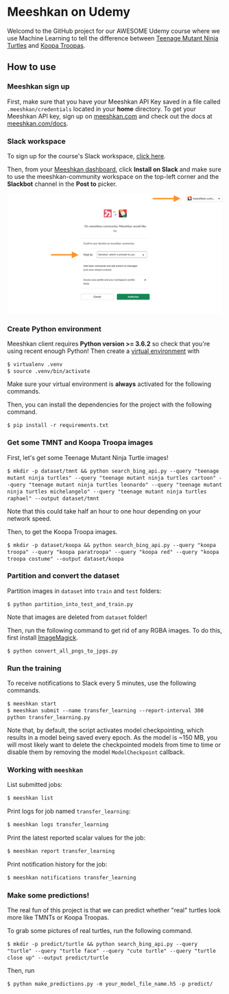 # Meeshkan on Udemy

Welcomd to the GitHub project for our AWESOME Udemy course where we use Machine Learning to tell the difference between [Teenage Mutant Ninja Turtles](https://en.wikipedia.org/wiki/Teenage_Mutant_Ninja_Turtles) and [Koopa Troopas](https://en.wikipedia.org/wiki/Koopa_Troopa).

## How to use

### Meeshkan sign up

First, make sure that you have your Meeshkan API Key saved in a file called `.meeshkan/credentials` located in your **home** directory.  To get your Meeshkan API key, sign up on [meeshkan.com](https://www.meeshkan.com) and check out the docs at [meeshkan.com/docs](https://www.meeshkan.com/docs).

### Slack workspace

To sign up for the course's Slack workspace, [click here](https://join.slack.com/t/meeshkan-community/shared_invite/enQtNTA5NjIyMzU0MjkyLTE3YjhlNGRlNjM4OTk0OGE1ODE4YWM3NzZkMTkwODVjNWUzMjA3YjFmMWI1NmNjZmJmM2VkN2I3YmE5Nzk0NTU).

Then, from your [Meeshkan dashboard](https://www.meeshkan.com/app), click **Install on Slack** and make sure to use the meeshkan-community workspace on the top-left corner and the **Slackbot** channel in the **Post to** picker.

![GitHub Logo](/meeshkan_registration.jpg)

### Create Python environment
Meeshkan client requires **Python version >= 3.6.2** so check that you're using recent enough Python! Then create a [virtual environment](https://virtualenv.pypa.io/en/latest/) with
```
$ virtualenv .venv
$ source .venv/bin/activate
```
Make sure your virtual environment is **always** activated for the following commands.

Then, you can install the dependencies for the project with the following command.

```
$ pip install -r requirements.txt
```

### Get some TMNT and Koopa Troopa images

First, let's get some Teenage Mutant Ninja Turtle images!

```
$ mkdir -p dataset/tmnt && python search_bing_api.py --query "teenage mutant ninja turtles" --query "teenage mutant ninja turtles cartoon" --query "teenage mutant ninja turtles leonardo" --query "teenage mutant ninja turtles michelangelo" --query "teenage mutant ninja turtles raphael" --output dataset/tmnt
```
Note that this could take half an hour to one hour depending on your network speed.

Then, to get the Koopa Troopa images.

```
$ mkdir -p dataset/koopa && python search_bing_api.py --query "koopa troopa" --query "koopa paratroopa" --query "koopa red" --query "koopa troopa costume" --output dataset/koopa
```

### Partition and convert the dataset
Partition images in `dataset` into `train` and `test` folders:
```
$ python partition_into_test_and_train.py
```
Note that images are deleted from `dataset` folder!

Then, run the following command to get rid of any RGBA images. To do this, first install [ImageMagick](https://www.imagemagick.org).
```
$ python convert_all_pngs_to_jpgs.py
```

### Run the training
To receive notifications to Slack every 5 minutes, use the following commands.
```
$ meeshkan start
$ meeshkan submit --name transfer_learning --report-interval 300 python transfer_learning.py 
```

Note that, by default, the script activates model checkpointing, which results in a model being saved every epoch.  As the model is ~150 MB, you will most likely want to delete the checkpointed models from time to time or disable them by removing the model `ModelCheckpoint` callback.

### Working with `meeshkan`

List submitted jobs:
```bash
$ meeshkan list
```

Print logs for job named `transfer_learning`:
```bash
$ meeshkan logs transfer_learning
```

Print the latest reported scalar values for the job:
```bash
$ meeshkan report transfer_learning
```

Print notification history for the job:
```bash
$ meeshkan notifications transfer_learning
```

### Make some predictions!

The real fun of this project is that we can predict whether "real" turtles look more like TMNTs or Koopa Troopas.

To grab some pictures of real turtles, run the following command.
```
$ mkdir -p predict/turtle && python search_bing_api.py --query "turtle" --query "turtle face" --query "cute turtle" --query "turtle close up" --output predict/turtle
```

Then, run

```
$ python make_predictions.py -m your_model_file_name.h5 -p predict/

